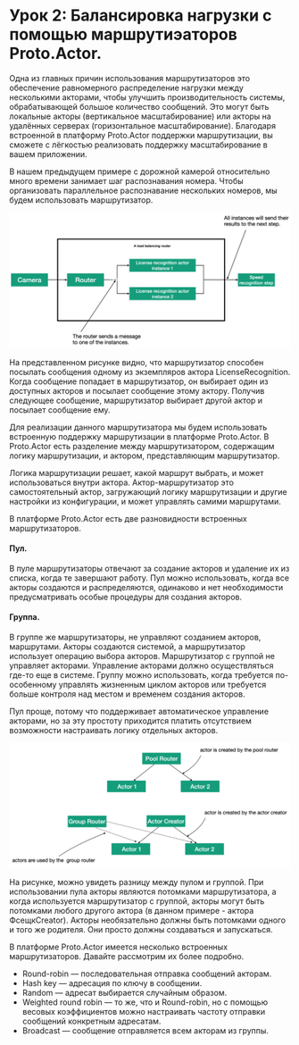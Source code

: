 # Урок 2: Балансировка нагрузки с помощью маршрутиэаторов Proto.Actor.

Одна из главных причин использования маршрутизаторов это обеспечение равномерного распределение нагрузки между несколькими акторами, чтобы улучшить производительность системы, обрабатывающей большое количество сообщений. Это могут быть локальные акторы (вертикальное масштабирование) или акторы на удалённых серверах (горизонтальное масштабирование). Благодаря встроенной в платформу Proto.Actor поддержки маршрутизации, вы сможете с лёгкостью реализовать поддержку масштабирование в вашем приложении.

В нашем предыдущем примере с дорожной камерой относительно много времени занимает шаг распознавания номера. Чтобы организовать параллельное распознавание нескольких номеров, мы будем использовать маршрутизатор.

![](images/5_2_1.png)

На представленном рисунке видно, что маршрутизатор способен посылать сообщения одному из экземпляров актора LicenseRecognition. Когда сообщение попадает в маршрутизатор, он выбирает один из доступных акторов и посылает сообщение этому актору. Получив следующее сообщение, маршрутизатор выбирает другой актор и посылает сообщение ему.

Для реализации данного маршрутизатора мы будем использовать встроенную поддержку маршрутизации в платформе Proto.Actor. В Proto.Actor есть разделение между маршрутизатором, содержащим логику маршрутизации, и актором, представляющим маршрутизатор. 

Логика маршрутизации решает, какой маршрут выбрать, и может использоваться внутри актора. Актор-маршрутизатор это самостоятельный актор, загружающий логику маршрутизации и другие настройки из конфигурации, и может управлять самими маршрутами.

В платформе Proto.Actor есть две разновидности встроенных маршрутизаторов.

#### Пул.

В пуле маршрутизаторы отвечают за создание акторов и удаление их из списка, когда те завершают работу. Пул можно использовать, когда все акторы создаются и распределяются, одинаково и нет необходимости предусматривать особые процедуры для создания акторов.

#### Группа.

В группе же маршрутизаторы, не управляют созданием акторов, маршрутами. Акторы создаются системой, а маршрутизатор использует операцию выбора акторов. Маршрутизатор с группой не управляет акторами. Управление акторами должно осуществляться где-то еще в системе. Группу можно использовать, когда требуется по-особенному управлять жизненным циклом акторов или требуется больше контроля над местом и временем создания акторов.

Пул проще, потому что поддерживает автоматическое управление акторами, но за эту простоту приходится платить отсутствием возможности настраивать логику отдельных акторов.

![](images/5_2_2.png)

На рисунке, можно увидеть разницу между пулом и группой. При использовании пула акторы являются потомками маршрутизатора, а когда используется маршрутизатор с группой, акторы могут быть потомками любого другого актора (в данном примере - актора ФсещкCreator). Акторы необязательно должны быть потомками одного и того же родителя. Они просто должны создаваться и запускаться.

В платформе Proto.Actor имеется несколько встроенных маршрутизаторов. Давайте рассмотрим их более подробно.

- Round-robin — последовательная отправка сообщений акторам.
- Hash key — адресация по ключу в сообщении.
- Random — адресат выбирается случайным образом.
- Weighted round robin — то же, что и Round-robin, но с помощью весовых коэффициентов можно настраивать частоту отправки сообщений конкретным адресатам.
- Broadcast — сообщение отправляется всем акторам из группы.